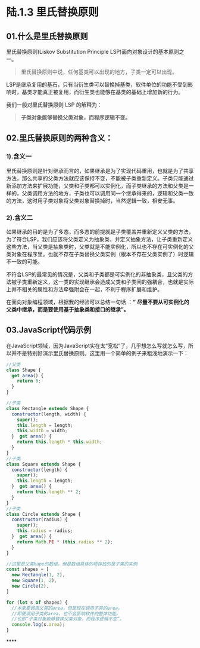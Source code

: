 # 陆.1.3 里氏替换原则

## 01.什么是里氏替换原则

里氏替换原则\(Liskov Substitution Principle LSP\)面向对象设计的基本原则之一。 

> 里氏替换原则中说，任何基类可以出现的地方，子类一定可以出现。

 LSP是继承复用的基石，只有当衍生类可以替换掉基类，软件单位的功能不受到影响时，基类才能真正被复用，而衍生类也能够在基类的基础上增加新的行为。

我们一般对里氏替换原则 LSP 的解释为：

> **子类对象能够替换父类对象，而程序逻辑不变。**

## 02.里氏替换原则的两种含义：

### 1\).含义一

里氏替换原则是针对继承而言的，如果继承是为了实现代码重用，也就是为了共享方法，那么共享的父类方法就应该保持不变，不能被子类重新定义。子类只能通过新添加方法来扩展功能，父类和子类都可以实例化，而子类继承的方法和父类是一样的，父类调用方法的地方，子类也可以调用同一个继承得来的，逻辑和父类一致的方法，这时用子类对象将父类对象替换掉时，当然逻辑一致，相安无事。

### 2\).含义二

如果继承的目的是为了多态，而多态的前提就是子类覆盖并重新定义父类的方法，为了符合LSP，我们应该将父类定义为抽象类，并定义抽象方法，让子类重新定义这些方法，当父类是抽象类时，父类就是不能实例化，所以也不存在可实例化的父类对象在程序里。也就不存在子类替换父类实例（根本不存在父类实例了）时逻辑不一致的可能。

不符合LSP的最常见的情况是，父类和子类都是可实例化的非抽象类，且父类的方法被子类重新定义，这一类的实现继承会造成父类和子类间的强耦合，也就是实际上并不相关的属性和方法牵强附会在一起，不利于程序扩展和维护。

在面向对象编程领域，根据我的经验可以总结一句话 ：**“** **尽量不要从可实例化的父类中继承，而是要使用基于抽象类和接口的继承”。**

## **03.JavaScript代码示例**

在JavaScript领域，因为JavaScript实在太“宽松”了，几乎想怎么写就怎么写，所以并不是特别好演示里氏替换原则。这里用一个简单的例子来粗浅地演示一下：

```javascript
//父类
class Shape {
  get area() {
    return 0;
  }
}

//子类
class Rectangle extends Shape {
  constructor(length, width) {
    super();
    this.length = length;
    this.width = width;
  }  get area() {
    return this.length * this.width;
  }
}
//子类
class Square extends Shape {
  constructor(length) {
    super();
    this.length = length;
  }  get area() {
    return this.length ** 2;
  }
}
//子类
class Circle extends Shape {
  constructor(radius) {
    super();
    this.radius = radius;
  }  get area() {
    return Math.PI * (this.radius ** 2);
  }
}

//这里是父类hape的数组，但是数组具体的项存放的是子类的实例
const shapes = [
  new Rectangle(1, 2),
  new Square(1, 2),
  new Circle(2),
]

for (let s of shapes) {
  //本来要调用父类的area，但是现在调用子类的area。
  //即使调用子类的area，也不会影响软件的整体功能。
  //也即“子类对象能够替换父类对象，而程序逻辑不变”。
  console.log(s.area);
}
```

\*\*\*\*

